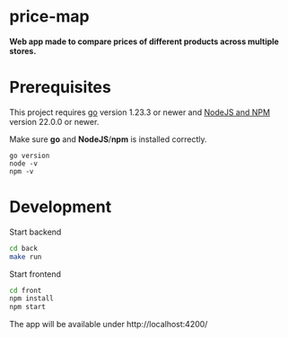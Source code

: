 # price-map

**Web app made to compare prices of different products across multiple stores.**

# Prerequisites

This project requires [go](https://go.dev/doc/install) version 1.23.3 or newer and [NodeJS and NPM](https://nodejs.org/en) version 22.0.0 or newer.

Make sure **go** and **NodeJS**/**npm** is installed correctly.

```
go version
node -v
npm -v
```

# Development

Start backend

```bash
cd back
make run
```

Start frontend

```bash
cd front
npm install
npm start
```

The app will be available under http://localhost:4200/
